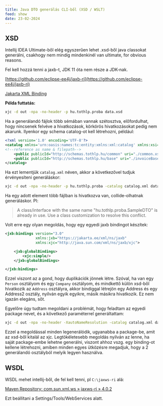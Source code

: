 ```yaml
---
title: Java DTO generálás CLI-ből (XSD / WSLT)
feed: show
date: 23-02-2024
---
```


## XSD
Intellij IDEA Ultimate-ből elég egyszerűen lehet .xsd-ből java classokat generálni, csakhogy nem mindig mindenkinél van ultimate, for obvious reasons.

Fel kell hozzá tenni a jaxb-t, JDK 11 óta nem része a JDK-nak.

[https://github.com/eclipse-ee4j/jaxb-ri](https://github.com/eclipse-ee4j/jaxb-ri)

[Jakarta XML Binding](https://eclipse-ee4j.github.io/jaxb-ri/)

**Példa futtatás:**

```bash
xjc -d out -npa -no-header -p hu.tothlp.proba data.xsd
```

Ha a generálandó fájlok több sémában vannak szétosztva, előfordulhat, hogy nincsenek felvéve a hivatkozások, körkörös hivatkozásokat pedig nem akarunk. Ilyenkor egy schema catalog-ot kell létrehozni, például:

```xml
<?xml version='1.0' encoding='UTF-8'?>
<catalog xmlns='urn:oasis:names:tc:entity:xmlns:xml:catalog' xmlns:xsi='http://www.w3.org/2001/XMLSchema-instance' xsi:schemaLocation='urn:oasis:names:tc:entity:xmlns:xml:catalog Catalog.xsd' prefer="public">
<!--reference as name & filepath-->
	<public publicId="http://schemas.tothlp.hu/common" uri="./common.xsd"/>
	<public publicId="http://schemas.tothlp.hu/base" uri="./invoiceBase.xsd"/>
</catalog>
```

Ha ezt lementjük `catalog.xml` néven, akkor a következővel tudjuk érvényesíteni generáláskor:

```bash
xjc -d out -npa -no-header -p hu.tothlp.proba -catalog catalog.xml data.xsd
```

Ha egy adott element több fájlban is hivatkozva van, collide-olhatnak generáláskor. Pl:
>  A class/interface with the same name "hu.tothlp.proba.SampleDTO" is already in use. Use a class customization to resolve this conflict.

Volt erre egy olyan megoldás, hogy egy egyedi jaxb bindingot készítek:

```xml
<jxb:bindings version="3.0"
              xmlns:jxb="https://jakarta.ee/xml/ns/jaxb"
              xmlns:xjc="http://java.sun.com/xml/ns/jaxb/xjc">

    <jxb:globalBindings>
        <xjc:simple/>
    </jxb:globalBindings>

</jxb:bindings>
```

Ezzel viszont az a gond, hogy duplikációk jönnek létre. Szóval, ha van egy `Person` osztályom és egy `Company` osztályom, és mindkettő külön xsd-ből hívatkozik az `Address` osztályra, akkor bindiggal létrejön egy Address és egy Address2 osztály, nyilván egyik egyikre, másik másikra hivatkozik. Ez nem igazán elegáns, sőt.

Egyelőre úgy tudtam megoldani a problémát, hogy feladtam az egyedi package nevet, és a következő paraméterrel generáltattam:

```bash
xjc -d out -npa -no-header -XautoNameResolution -catalog catalog.xml data.xsd
```

Ezzel a megoldással minden legenerálódik, ugyanabba a package-be, amit az xsd-ből kitalál az xjc. Legtökéletesebb megoldás nyilván az lenne, ha saját package-embe lehetne generálni, viszont ahhoz vszg. egy binding-ot kellene létrehozni, amiben minden egyes ütközésre megadjuk, hogy a 2 generálandó osztályból melyik legyen használva.

## WSDL

WSDL mehet intellij-ből, de fel kell tenni, pl `C:\jaxws-ri` alá:

[Maven Repository: com.sun.xml.ws » jaxws-ri » 4.0.2](https://mvnrepository.com/artifact/com.sun.xml.ws/jaxws-ri/4.0.2)

Ezt beállítani a Settings/Tools/WebServices alatt.
